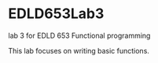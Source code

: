 # EDLD653Lab3
lab 3 for EDLD 653 Functional programming

This lab focuses on writing basic functions.
